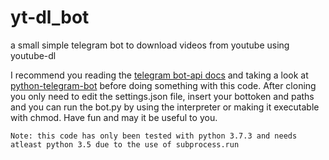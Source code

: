 # yt-dl_bot
a small simple telegram bot to download videos from youtube using youtube-dl


I recommend you reading the [telegram bot-api docs](https://core.telegram.org/) and taking a look at [python-telegram-bot](https://python-telegram-bot.org/) before doing something with this code.
After cloning you only need to edit the settings.json file, insert your bottoken and paths and you can run the bot.py by using the interpreter or making it executable with chmod.
Have fun and may it be useful to you.

    Note: this code has only been tested with python 3.7.3 and needs atleast python 3.5 due to the use of subprocess.run
